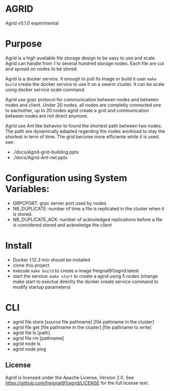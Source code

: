 # AGRID

Agrid v0.1.0 experimental

# Purpose

Agrid is a high available file storage design to be easy to use and scale. Agrid can handle from 1 to several hundred storage nodes. Each file are cut and spread on nodes to be stored.

Agrid is a docker service. It enough to pull its image or build it user `make build` create the docker service to use it on a swarm cluster. It can be scale using docker service scale command.

Agrid use grpc protocol for communication between nodes and between nodes and client. Under 20 nodes, all nodes are completly connected one to eachother, up to 20 nodes agrid create a grid and communication between nodes are not direct anymore. 

Agrid use Ant like behavior to found the shortest path between two nodes. The path are dynamically adapted regarding the nodes workload to stay the shortest in term of time. The grid become more efficiente while it is used. see: 

- ./docs/Agrid-grid-building.pptx
- ./docs/Agrid-Ant-net.pptx


# Configuration using System Variables:


- GRPCPORT:               grpc server port used by nodes
- NB_DUPLICATE:           number of time a file is replicated in the cluster when it is stored.
- NB_DUPLICATE_ACK:       number of acknoledged replications before a file is concidered stored and acknoledge the client


# Install


- Docker 1.12.3 min should be installed 
- clone this project
- execute `make build` to create a image freignat91/agrid:latest
- start the service: `make start` to create a agrid using 5 nodes (change make start to exectue direclty the docker create service command to modify startup parameters)


# CLI


- agrid file store [source file pathname] [file pathname in the cluster]
- agrid file get [file pathname in the cluster] [file pathname to write]
- agrid file ls [path]
- agrid file rm [pathname]
- agrid node ls
- agrid node ping

## License

Agrid is licensed under the Apache License, Version 2.0. See https://github.com/freignat91/agrid/LICENSE
for the full license text.

